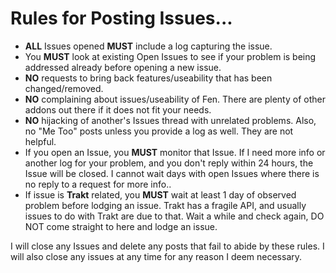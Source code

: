 # Rules for Posting Issues...

* **ALL** Issues opened **MUST** include a log capturing the issue.
* You **MUST** look at existing Open Issues to see if your problem is being addressed already before opening a new issue.
* **NO** requests to bring back features/useability that has been changed/removed.
* **NO** complaining about issues/useability of Fen. There are plenty of other addons out there if it does not fit your needs.
* **NO** hijacking of another's Issues thread with unrelated problems. Also, no "Me Too" posts unless you provide a log as well. They are not helpful.
* If you open an Issue, you **MUST** monitor that Issue. If I need more info or another log for your problem, and you don't reply within 24 hours, the Issue will be closed. I cannot wait days with open Issues where there is no reply to a request for more info..
* If issue is **Trakt** related, you **MUST** wait at least 1 day of observed problem before lodging an issue. Trakt has a fragile API, and usually issues to do with Trakt are due to that. Wait a while and check again, DO NOT come straight to here and lodge an issue.

I will close any Issues and delete any posts that fail to abide by these rules.
I will also close any issues at any time for any reason I deem necessary.
